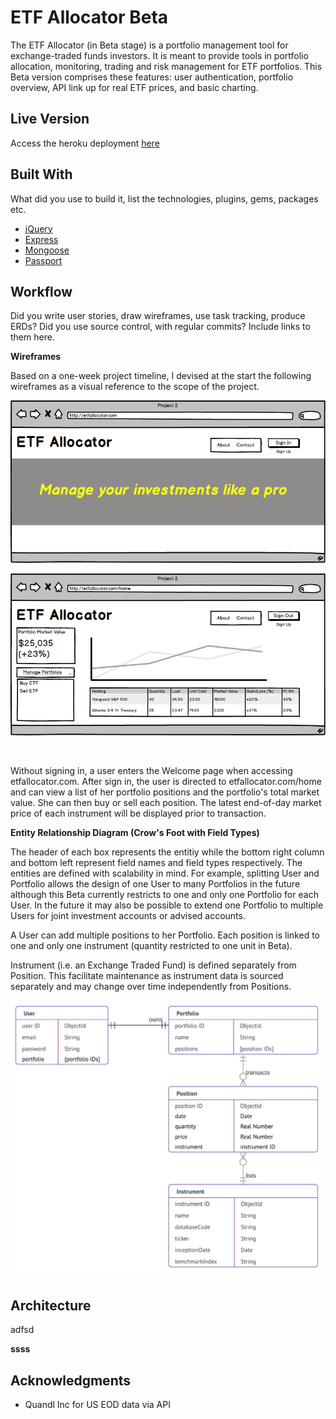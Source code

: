 # ETF Allocator Beta

The ETF Allocator (in Beta stage) is a portfolio management tool for exchange-traded funds investors. It is meant to provide tools in portfolio allocation, monitoring, trading and risk management for ETF portfolios. This Beta version comprises these features: user authentication, portfolio overview, API link up for real ETF prices, and basic charting. 

## Live Version

Access the heroku deployment [here](https://etfallocator.herokuapp.com/) 

## Built With

What did you use to build it, list the technologies, plugins, gems, packages etc.

* [jQuery](http://jquery.com/)
* [Express](https://expressjs.com/) 
* [Mongoose](http://mongoosejs.com/)
* [Passport](http://passportjs.org/)

## Workflow

Did you write user stories, draw wireframes, use task tracking, produce ERDs? Did you use source control, with regular commits? Include links to them here.

**Wireframes**

Based on a one-week project timeline, I devised at the start the following wireframes as a visual reference to the scope of the project. 

![](documentation/mockup_welcome.png)

![](documentation/mockup_home.png)

<br/>

Without signing in, a user enters the Welcome page when accessing etfallocator.com. After sign in, the user is directed to etfallocator.com/home and can view a list of her portfolio positions and the portfolio's total market value. She can then buy or sell each position. The latest end-of-day market price of each instrument will be displayed prior to transaction.

**Entity Relationship Diagram (Crow's Foot with Field Types)**

The header of each box represents the entitiy while the bottom right column and bottom left represent field names and field types respectively. The entities are defined with scalability in mind. For example, splitting User and Portfolio allows the design of one User to many Portfolios in the future although this Beta currently restricts to one and only one Portfolio for each User. In the future it may also be possible to extend one Portfolio to multiple Users for joint investment accounts or advised accounts.

A User can add multiple positions to her Portfolio. Each position is linked to one and only one instrument (quantity restricted to one unit in Beta).   

Instrument (i.e. an Exchange Traded Fund) is defined separately from Position. This facilitate maintenance as instrument data is sourced separately and may change over time independently from Positions.

![](documentation/ERD_Model_ETF_Allocator_v0.1.1.png)

## Architecture

adfsd

**ssss**

## Acknowledgments

* Quandl Inc for US EOD data via API



